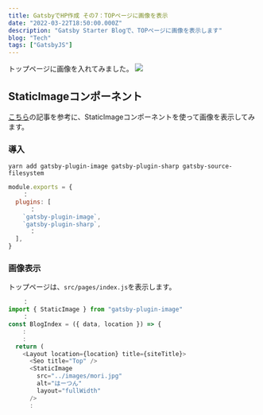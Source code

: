 ```yaml
---
title: GatsbyでHP作成 その7：TOPページに画像を表示
date: "2022-03-22T18:50:00.000Z"
description: "Gatsby Starter Blogで、TOPページに画像を表示します"
blog: "Tech"
tags: ["GatsbyJS"]
---
```


トップページに画像を入れてみました。
![](https://i.gyazo.com/647395b5006ab30275005ce44034b671.jpg)

## StaticImageコンポーネント
[こちら](https://zenn.dev/kaito18/articles/1b7a813375ac69)の記事を参考に、StaticImageコンポーネントを使って画像を表示してみます。

### 導入
```shell
yarn add gatsby-plugin-image gatsby-plugin-sharp gatsby-source-filesystem
```

```js
module.exports = {
    ：
  plugins: [
      ：
    `gatsby-plugin-image`,
    `gatsby-plugin-sharp`,
      ：
  ],
}
```

### 画像表示

トップページは、`src/pages/index.js`を表示します。
```js
    ：
import { StaticImage } from "gatsby-plugin-image"
    ：
const BlogIndex = ({ data, location }) => {
    :
    :    
  return (
    <Layout location={location} title={siteTitle}>
      <Seo title="Top" />
      <StaticImage 
        src="../images/mori.jpg" 
        alt="はーつん"
        layout="fullWidth"
      />
      :

```
